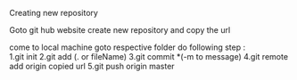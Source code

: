 Creating new repository

Goto git hub website
create new repository and copy the url

come to local machine
goto respective folder 
do following step :<br/>
1.git init
2.git add (. or fileName)
3.git commit *(-m to message)
4.git remote add origin copied url
5.git push origin master
